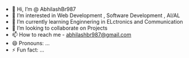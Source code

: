 - 👋 Hi, I’m @ AbhilashBr987
- 👀 I’m interested in Web Development , Software Development , AI/AL
- 🌱 I’m currently learning Enginnering in ELctronics and Communication
- 💞️ I’m looking to collaborate on Projects
- 📫 How to reach me - abhilashbr987@gmail.com
- 😄 Pronouns: ...
- ⚡ Fun fact: ...

<!---
AbhilashBr987/AbhilashBr987 is a ✨ special ✨ repository because its `README.md` (this file) appears on your GitHub profile.
You can click the Preview link to take a look at your changes.
--->

